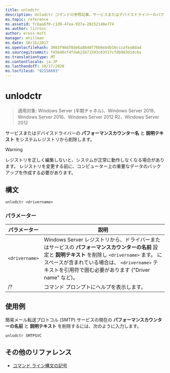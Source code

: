 ```yaml
---
title: unlodctr
description: Unlodctr コマンドの参照記事。サービスまたはデバイスドライバーのパフォーマンスカウンター名と説明テキストをシステムレジストリから削除します。
ms.topic: reference
ms.assetid: fc8aa6f0-c1d9-47ea-937a-28152148e774
ms.author: lizross
author: eross-msft
manager: mtillman
ms.date: 10/16/2017
ms.openlocfilehash: 3983f98df0de6a8048f78b6ebdb16cccafea8da4
ms.sourcegitcommit: f45640cf4fda621b71593c63517cfdb983d1dc6a
ms.translationtype: MT
ms.contentlocale: ja-JP
ms.lasthandoff: 10/17/2020
ms.locfileid: "92156693"
---
```

# <a name="unlodctr"></a>unlodctr

> 適用対象: Windows Server (半期チャネル)、Windows Server 2019、Windows Server 2016、Windows Server 2012 R2、Windows Server 2012

サービスまたはデバイスドライバーの **パフォーマンスカウンター名** と **説明テキスト** をシステムレジストリから削除します。

> [!WARNING]
> レジストリを正しく編集しないと、システムが正常に動作しなくなる場合があります。 レジストリを変更する前に、コンピューター上の重要なデータのバックアップを作成する必要があります。

## <a name="syntax"></a>構文

```
unlodctr <drivername>
```

### <a name="parameters"></a>パラメーター

| パラメーター | 説明 |
|--|--|
| `<drivername>` | Windows Server レジストリから、ドライバーまたはサービスの **パフォーマンスカウンターの名前** 設定と **説明テキスト** を削除し `<drivername>` ます。 にスペースが含まれている場合は、 `<drivername>` テキストを引用符で囲む必要があります ("Driver name" など)。 |
| /? | コマンド プロンプトにヘルプを表示します。 |

## <a name="examples"></a>使用例

簡易メール転送プロトコル (SMTP) サービスの現在の **パフォーマンスカウンターの名前** と **説明テキスト** を削除するには、次のように入力します。

```
unlodctr SMTPSVC
```

## <a name="additional-references"></a>その他のリファレンス

- [コマンド ライン構文の記号](command-line-syntax-key.md)
